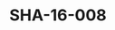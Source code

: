 ---
pid: SHA-16-008
title: SHA-16-008
language: en
collection: Sharhabil Ahmed
original_label: 
rights: Sharhabil Ahmed
location_of_original: Sharhabil Ahmed
photographer_or_studio: 
scanned_from: photograph 10 by 15.2
_date: 2009-2011
location: Omdurman
description: Sharhabil Ahmed and members of the jazz association
additional_notes: 
permission_display: 'yes'
on_server: 'no'
on_website: 'no'
permalink: /photopages/en/SHA-16-008.html
layout: photo-page
---